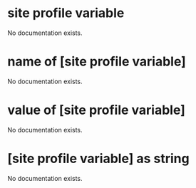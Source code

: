 # site profile variable

No documentation exists.

# name of [site profile variable]

No documentation exists.

# value of [site profile variable]

No documentation exists.

# [site profile variable] as string

No documentation exists.
